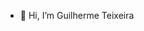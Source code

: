 - 👋 Hi, I’m Guilherme Teixeira


<!---
GuilhermeTeix/GuilhermeTeix is a ✨ special ✨ repository because its `README.md` (this file) appears on your GitHub profile.
You can click the Preview link to take a look at your changes.
--->
